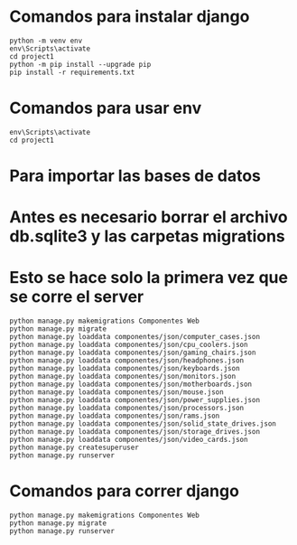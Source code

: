 # Comandos para instalar django

    python -m venv env
    env\Scripts\activate
    cd project1
    python -m pip install --upgrade pip
    pip install -r requirements.txt

# Comandos para usar env

    env\Scripts\activate
    cd project1

# Para importar las bases de datos
# Antes es necesario borrar el archivo db.sqlite3 y las carpetas migrations
# Esto se hace solo la primera vez que se corre el server

    python manage.py makemigrations Componentes Web
    python manage.py migrate
    python manage.py loaddata componentes/json/computer_cases.json
    python manage.py loaddata componentes/json/cpu_coolers.json
    python manage.py loaddata componentes/json/gaming_chairs.json
    python manage.py loaddata componentes/json/headphones.json
    python manage.py loaddata componentes/json/keyboards.json
    python manage.py loaddata componentes/json/monitors.json
    python manage.py loaddata componentes/json/motherboards.json
    python manage.py loaddata componentes/json/mouse.json
    python manage.py loaddata componentes/json/power_supplies.json
    python manage.py loaddata componentes/json/processors.json
    python manage.py loaddata componentes/json/rams.json
    python manage.py loaddata componentes/json/solid_state_drives.json
    python manage.py loaddata componentes/json/storage_drives.json
    python manage.py loaddata componentes/json/video_cards.json
    python manage.py createsuperuser
    python manage.py runserver

# Comandos para correr django

    python manage.py makemigrations Componentes Web
    python manage.py migrate
    python manage.py runserver